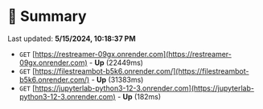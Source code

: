 # 📖 Summary
Last updated: **5/15/2024, 10:18:37 PM**

- `GET` [https://restreamer-09gx.onrender.com](https://restreamer-09gx.onrender.com) - **Up** (22449ms)
- `GET` [https://filestreambot-b5k6.onrender.com/](https://filestreambot-b5k6.onrender.com/) - **Up** (31383ms)
- `GET` [https://jupyterlab-python3-12-3.onrender.com](https://jupyterlab-python3-12-3.onrender.com) - **Up** (182ms)
